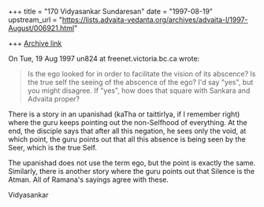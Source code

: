+++
title = "170 Vidyasankar Sundaresan"
date = "1997-08-19"
upstream_url = "https://lists.advaita-vedanta.org/archives/advaita-l/1997-August/006921.html"

+++
[Archive link](https://lists.advaita-vedanta.org/archives/advaita-l/1997-August/006921.html)

On Tue, 19 Aug 1997 un824 at freenet.victoria.bc.ca wrote:

> Is the ego looked for in order to facilitate the vision of its
> abscence? Is the true self the seeing of the abscence of the ego?
> I'd say "yes", but you might disagree. If "yes", how does that square
> with Sankara and Advaita proper?

There is a story in an upanishad (kaTha or taittirIya, if I remember
right) where the guru keeps pointing out the non-Selfhood of everything.
At the end, the disciple says that after all this negation, he sees only
the void, at which point, the guru points out that all this absence is
being seen by the Seer, which is the true Self.

The upanishad does not use the term ego, but the point is exactly the
same. Similarly, there is another story where the guru points out that
Silence is the Atman. All of Ramana's sayings agree with these.

Vidyasankar

